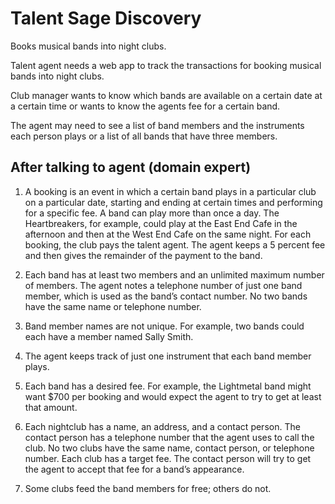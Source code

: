 # Talent Sage Discovery

Books musical bands into night clubs.

Talent agent needs a web app to track the transactions for booking musical bands into night clubs.

Club manager wants to know which bands are available on a certain date at a
certain time or wants to know the agents fee for a certain band.

The agent may need to see a list of band members and the instruments each person plays or a list of all bands that have three members.

## After talking to agent (domain expert)

1. A booking is an event in which a certain band plays in a particular club on a particular date,
starting and ending at certain times and performing for a specific fee. A band can play more than
once a day. The Heartbreakers, for example, could play at the East End Cafe in the afternoon and
then at the West End Cafe on the same night. For each booking, the club pays the talent agent.
The agent keeps a 5 percent fee and then gives the remainder of the payment to the band.

2. Each band has at least two members and an unlimited maximum number of members. The agent
notes a telephone number of just one band member, which is used as the band’s contact number.
No two bands have the same name or telephone number.

3. Band member names are not unique. For example, two bands could each have a member named
Sally Smith.

4. The agent keeps track of just one instrument that each band member plays.

5. Each band has a desired fee. For example, the Lightmetal band might want $700 per booking and
would expect the agent to try to get at least that amount.

6. Each nightclub has a name, an address, and a contact person. The contact person has a telephone number that the agent uses to call the club. No two clubs have the same name, contact
person, or telephone number. Each club has a target fee. The contact person will try to get the
agent to accept that fee for a band’s appearance.

7. Some clubs feed the band members for free; others do not.